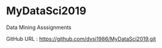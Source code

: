 # MyDataSci2019
Data Mining Asssignments

GitHub URL : 
https://github.com/dvsi1986/MyDataSci2019.git
